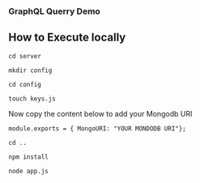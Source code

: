 ### GraphQL Querry Demo

## How to Execute locally
`cd server`

`mkdir config`

`cd config`

`touch keys.js`

Now copy the content below to add your Mongodb URI

`module.exports = { MongoURI: "YOUR MONDODB URI"};`

`cd ..`

`npm install`

`node app.js`
